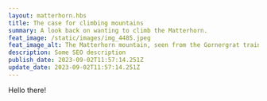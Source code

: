 ```yaml
---
layout: matterhorn.hbs
title: The case for climbing mountains
summary: A look back on wanting to climb the Matterhorn.
feat_image: /static/images/img_4485.jpeg
feat_image_alt: The Matterhorn mountain, seen from the Gornergrat train.
description: Some SEO description
publish_date: 2023-09-02T11:57:14.251Z
update_date: 2023-09-02T11:57:14.251Z
---
```

Hello there!
